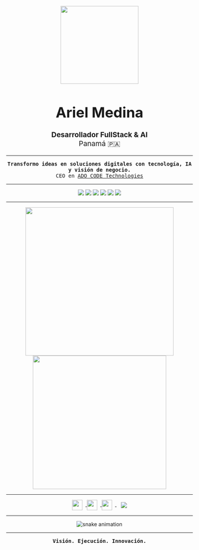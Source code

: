 <!-- HEADER GIF ANIMADO -->
<p align="center">
  <img src="https://media4.giphy.com/media/v1.Y2lkPTc5MGI3NjExb3Jnc2w1bTNkNmxlNTJzeGgzN3psazc2aW15dnljZ2U4MGFocnU5NSZlcD12MV9pbnRlcm5hbF9naWZfYnlfaWQmY3Q9Zw/iIqmM5tTjmpOB9mpbn/giphy.gif" width="210"/>
</p>

<h1 align="center" style="font-size:2.4rem; font-weight: bold;">
  Ariel Medina
</h1>
<p align="center" style="font-size:1.2rem;">
  <b>Desarrollador FullStack & AI</b><br>
  <span>Panamá 🇵🇦</span>
</p>

---

<p align="center">
  <samp>
    <b>Transformo ideas en soluciones digitales con tecnología, IA y visión de negocio.</b><br>
    CEO en <a href="https://adocode.com" target="_blank">ADO CODE Technologies</a>
  </samp>
</p>

---

<p align="center">
  <img src="https://img.shields.io/badge/Python-181717?style=for-the-badge&logo=python&logoColor=FFD43B"/>
  <img src="https://img.shields.io/badge/FastAPI-181717?style=for-the-badge&logo=fastapi&logoColor=44DD9A"/>
  <img src="https://img.shields.io/badge/React-181717?style=for-the-badge&logo=react&logoColor=61DAFB"/>
  <img src="https://img.shields.io/badge/Supabase-181717?style=for-the-badge&logo=supabase&logoColor=3ECF8E"/>
  <img src="https://img.shields.io/badge/Docker-181717?style=for-the-badge&logo=docker&logoColor=2496ED"/>
  <img src="https://img.shields.io/badge/GitHub-181717?style=for-the-badge&logo=github&logoColor=white"/>
</p>

---

<p align="center">
  <img src="https://github-readme-stats.vercel.app/api?username=AyathAriel&show_icons=true&theme=github_dark&hide_title=true&hide_border=true&count_private=true" width="400" />
  <img src="https://github-readme-streak-stats.herokuapp.com?user=AyathAriel&theme=github-dark&hide_border=true" width="360"/>
</p>

---

<p align="center">
  <a href="https://linkedin.com/in/ayathariel" target="_blank" title="LinkedIn">
    <img src="https://cdn.jsdelivr.net/gh/devicons/devicon/icons/linkedin/linkedin-original.svg" width="28" style="vertical-align:middle; margin-right:8px"/>
  </a>
  <a href="mailto:ayath1006@gmail.com" title="Email">
    <img src="https://cdn.jsdelivr.net/gh/devicons/devicon/icons/google/google-original.svg" width="28" style="vertical-align:middle; margin-right:8px"/>
  </a>
  <a href="https://t.me/AyathAriel" target="_blank" title="Telegram">
    <img src="https://cdn.jsdelivr.net/gh/devicons/devicon/icons/telegram/telegram-original.svg" width="28" style="vertical-align:middle; margin-right:8px"/>
  </a>
  <a href="https://adocode.com" target="_blank" title="ADO CODE">
    <img src="https://img.shields.io/badge/ADO_CODE-Tech-black?style=flat-square&logo=codeberg&logoColor=white" style="vertical-align:middle; margin-left:12px"/>
  </a>
</p>

---

<!-- ANIMACIÓN DE SNAKE DE CONTRIBUCIONES -->
<p align="center">
  <img src="https://github.com/AyathAriel/AyathAriel/blob/output/github-contribution-grid-snake.svg" alt="snake animation" />
</p>

---

<p align="center">
  <samp>
    <b>Visión. Ejecución. Innovación.</b>
  </samp>
</p>

